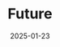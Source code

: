 ---  
layout: startup_page  
title: "Future"  
id: "future.co"  
permalink: "/futurefuture.co01232025/"  
website: "https://www.future.co/"  
funding_round: ""  
funding_amount: "$100M+"  
investors: "Andreessen Horowitz, Lightspeed Venture Partners"  
about: "Future connects people with digital fitness coaches, building personalized fitness routines. The company merged with Autograph, a platform tracking fan engagement and offering rewards, leveraging celebrity connections to provide top-athlete training and expert coaching."  
markets: "Fitness, Technology"  
hq: "San Francisco, California, United States"  
founded_year: "2017"  
linkedin: "https://www.linkedin.com/company/future-research-inc"  
twitter: "https://x.com/futurefitapp"  
instagram: ""  
facebook: "https://www.facebook.com/futurefitapp/"  
crunchbase: "https://www.crunchbase.com/organization/future-fit"  
pitchbook: ""  

date_display: "23-Jan-2025"  
date: "2025-01-23"

# SEO Optimization  
meta_title: "Future -  Funding ($100M+)"  
meta_description: "Future, Future connects people with digital fitness coaches, building personalized fitness routines. The company merged with Autograph, a platform tracking fa..."  
meta_keywords: "Future, Fitness, Technology,  funding"  
canonical_url: "https://startup.projectstartups.com/futurefuture.co01232025/"  
---